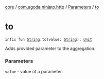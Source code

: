 [core](../../index.md) / [com.agoda.ninjato.http](../index.md) / [Parameters](index.md) / [to](./to.md)

# to

`infix fun `[`String`](https://kotlinlang.org/api/latest/jvm/stdlib/kotlin/-string/index.html)`.to(value: `[`String`](https://kotlinlang.org/api/latest/jvm/stdlib/kotlin/-string/index.html)`): `[`Unit`](https://kotlinlang.org/api/latest/jvm/stdlib/kotlin/-unit/index.html)

Adds provided parameter to the aggregation.

### Parameters

`value` - value of a parameter.